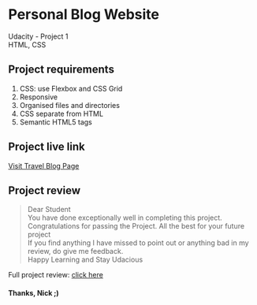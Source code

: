 # Personal Blog Website
Udacity - Project 1<br>
HTML, CSS

## Project requirements

1. CSS: use Flexbox and CSS Grid
2. Responsive
3. Organised files and directories
4. CSS separate from HTML
5. Semantic HTML5 tags

## Project live link

[Visit Travel Blog Page](https://nicojuhari.github.io/travel-blog/)

## Project review

> Dear Student<br>
You have done exceptionally well in completing this project.<br>
Congratulations for passing the Project. All the best for your future project<br>
If you find anything I have missed to point out or anything bad in my review, do give me feedback.<br>
Happy Learning  and Stay Udacious

Full project review: [click here](https://drive.google.com/file/d/18d6AVh3wkWBP0en3mbddL-DGxvXWxu_f/view?usp=sharing)

#### Thanks, Nick ;)
